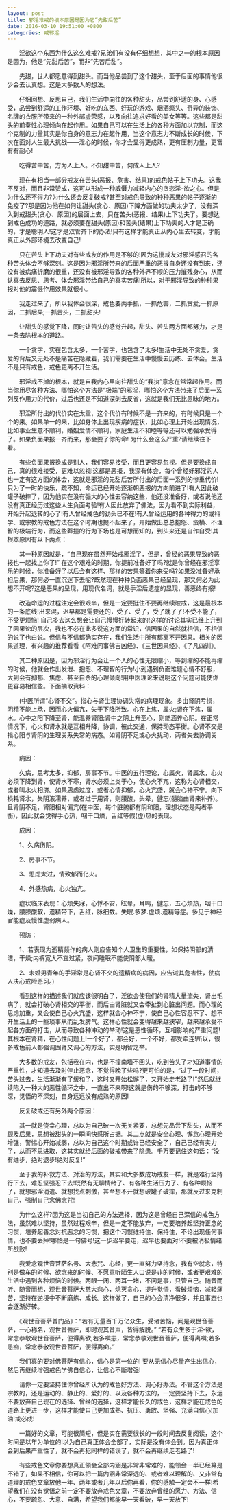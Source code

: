 ```yaml
---
layout: post
title: 邪淫难戒的根本原因是因为它“先甜后苦”
date: 2016-03-10 19:51:00 +0800
categories: 戒邪淫
---
```


　　淫欲这个东西为什么这么难戒?兄弟们有没有仔细想想，其中之一的根本原因是因为，他是“先甜后苦”，而非“先苦后甜”。
　　先甜，世人都愿意得到甜头。而当他品尝到了这个甜头，至于后面的事情他很少会去认真想。这是大多数人的想法。
　　仔细回想、反思自己，我们生活中向往的各种甜头，品尝到舒适的身、心感受，品尝到舒适的工作环境、好吃的东西、好玩的游戏、烟酒瘾头、奇异的装饰、名牌的衣服所带来的一种外部虚荣感，以及向往追求好看的美女等等。这些都是甜头的前奏性心理倾向在起作用。如果自己可以在生活上的各种方面加以克制，而这个克制的力量其实是你自身的意志力在起作用，当这个意志力不断成长的时候，下次在面对人生最大挑战——淫心的时候，你才会显得更成熟，更有压制力量，更富有有耐心!
　　吃得苦中苦，方为人上人。不知甜中苦，何成人上人?
　　现在有相当一部分戒友在苦头(恶报、危害、结果)的戒色帖子上下功夫。这我不反对，而且非常赞成，这可以形成一种威慑力减轻内心的贪恋淫-欲之心。但是为什么还不得力?为什么还会反复破戒?甚至对戒色导致的种种恶果的帖子逐渐的免疫了?那是因为他在如何让甜头(贪心、原因)下降方面做的功夫太少了，没有深入到戒甜头(贪心、原因)的层面上去，只在苦头(恶报、结果)上下功夫了。要想达到戒色成功的道路，就必须要在甜头(原因)和苦头(结果)上下功夫的人才是正确的，才是聪明人!这才是双管齐下的办法!只有这样才能真正从内心里去转变，才能真正从外部环境去改变自己!
　　只在苦头上下功夫对有些戒友的作用是不够的!因为这批戒友对邪淫感召的各种苦头体会不够深刻。这是因为邪淫所带来的后面严重的恶报自身还没有到来，还没有被病痛折磨的很重，还没有被邪淫导致的各种外界不顺的压力摧残身心，从而认真去反思、思考、体会邪淫带给自己的真实苦痛!所以，对于邪淫导致的种种果报对他的震慑作用效果就很小。
　　我走过来了，所以我体会很深，戒色要两手抓，一抓危害，二抓贪爱;一抓原因，二抓后果;一抓苦头，二抓甜头!
　　让甜头的感觉下降，同时让苦头的感觉升起，甜头、苦头两方面都努力，才是一条去除根本的道路。
　　一个贪字，实在包含太多，一个苦字，也包含了太多!生活中无处不贪爱，贪爱的背后又无处不是痛苦在隐藏着，我们需要在生活中慢慢去历练、去体会。生活不是只有戒色，戒色更离不开生活。
　　邪淫戒不掉的根本，就是自我内心里向往甜头的“我执”意念在常常起作用。而当你用尽各种方法、哪怕这个方法是“极端”的邪淫，哪怕这个方法带来了后面一系列反作用力的代价，过后也还是不知道深刻去反省，这就是我们无比愚昧的地方。
　　邪淫所付出的代价实在太重，这个代价有时候不是一齐来的，有时候只是一个个的来。如果单一的来，比如身体上出现疾病的症状，比如心理上开始出现情况，比如事业生意不顺利，婚姻爱情不顺利，家庭生活不和睦等等还可以勉强承受得了。如果负面果报一齐而来，那会要了你的命! 为什么会这么严重?请继续往下看。
　　有些负面果报换成是别人，我们容易接受，而且更容易忽视。但是要换成自己，真的很难接受，更难以忽视!这都是恶报，我深有体会，每个曾经好邪淫的人也一定有这方面的体会，这就是邪淫的先甜后苦所付出的后面一系列的惨重代价!只为了一时的快乐，疏不知，命运已经开始逐渐朝恶报的方向前进了!有人因此破罐子破摔了，因为他实在没有强大的心性去容纳这些，他还没准备好，或者说他还没有真正经历过这些人生负面考验!有人因此放弃了佛法，因为看不到实际利益，开始升起退转的心了!有人曾经戒色的劲头已不在!有人曾经运用的各种得力的或科学、或宗教的戒色方法在这个时期也提不起来了，开始做出总总抱怨、蛮横、不理智的极端行为，而这些莽撞的行为下场也是可想而知的，到头来还是自作自受!其根本原因有以下两点：
　　其一种原因就是，“自己现在虽然开始戒邪淫了，但是，曾经的恶果导致的恶报也一起找上你了!” 在这个艰难的时期，你提前准备好了吗?就是你曾经在邪淫享乐的时候，你准备好了以后会有这样、那样的苦果等着你来受吗?如果没准备好承担后果，那何必一直沉迷下去呢?既然现在种种负面恶果已经呈现，那又何必为此想不开呢?这是恶果的呈现，用现代名词，就是手淫后遗症的显现，善恶终有报!
　　改造命运的过程注定会很艰辛，但是一定要挺住不要再继续破戒，这是最根本的一条底线!出来混，迟早都是需要还的，受了、受了，受了就了了!不受不能了，不受更烦恼! 自己多去这么想会让自己慢慢好转起来的!这样的讨论其实已经上升到了因果论的层次，我也不必在此多说这方面的常识，信因果的自然就相信，不相信的说了也白说。但信与不信都确实存在，我们生活中所有都离不开因果。相关的因果道理，有兴趣的推荐看看《阿难问事佛吉凶经》、《三世因果经》、《了凡四训》。
　　其二种原因是，因为邪淫行为会让一个人的心性无限缩小，等到缩的不能再缩的时候，他就会作出发泄、抱怨、不理智的行为!小到遇到负面难题心情不舒服，大到会有抑郁、焦虑、甚至自杀的心理倾向!用中医理论来说明这个问题可能使你更容易相信些。下面摘取资料：
　　(中医所谓“心肾不交”。指心与肾生理协调失常的病理现象。多由肾阴亏损，阴精不能上承，因而心火偏亢，失于下降所致。心在上焦，属火;肾在下焦，属水。心中之阳下降至肾，能温养肾阳;肾中之阴上升至心，则能涵养心阴。在正常情况下，心火和肾水就是互相升降，协调，彼此交通，保持动态平衡。心肾不交是指心阳与肾阴的生理关系失常的病态。如肾阴不足或心火扰动，两者失去协调关系。
　　病因：
　　久病，思考太多，抑郁，房事不节。中医的五行理论，心属火，肾属水，心火必须下降到肾，使肾水不寒，肾水必须上炎于心，使心火不亢，这称为心肾相交，或者叫水火相济。如果思虑过度，或者心情抑郁，心火亢盛，就会心神不宁。向下损耗肾水，失阴液濡养，或者过于用肾，则腰酸，头晕，健忘(髓脑由肾来补养)。且肾阴不足，肾阳相对偏亢(在中医，每个脏腑都有阴和阳，理想状态是两者平衡)，因此就会觉得手心热，咽干口燥，舌红等假(虚)热的表现。
　　成因：
　　1、久病伤阴。
　　2、房事不节。
　　3、思虑太过，情致郁而化火。
　　4、外感热病，心火独亢。
　　症状临床表现：心烦失寐，心悸不安，眩晕，耳鸣，健忘，五心烦热，咽干口燥，腰膝酸软，遗精带下，舌红，脉细数。失眠.多梦.虚烦.遗精等症。多见于神经官能症及慢性虚弱病人。
　　预防：
　　1、若表现为逝精频作的病人则应告知个人卫生的重要性，如保持阴部的清洁，干燥;内裤宽大不宜过紧，夜间睡眠不能使阴部太暖。
　　2、未婚男青年的手淫常是心肾不交的遗精病的病因，应告诫其危害性，使病人决心戒险恶习。)
　　看到这样的描述我们就应该很明白了，淫欲会使我们的肾精大量流失，肾出毛病了，就会打破心肾相交的平衡，而后由肾脏就又会牵扯到心脏出问题。而心理的思虑加重，又会使自己心火亢盛，这样就会心神不宁，使自己心性容忍不了、想不开生活上的一些琐事从而乱发脾气。这样心性就会变得越来越狭窄，越来越承受不起各方面的打击，从而导致各种冲动的举动!这是恶性循环，互相影响的严重问题!其根本在肾精，在心性问题上!一个好了，都会好，一个不好，都受牵连!所以，很多戒色前人都强调固肾又调心的方法，实是明智之举。
　　大多数的戒友，包括我在内，也是不撞南墙不回头，吃到苦头了才知道事情的严重性，才知道去及时停止恶念，不觉得晚了些吗?更可怕的是，“过了一段时间，苦头过去，生活渐渐有了缓和了，这时又开始松懈了，又开始走老路了!”然后就继续陷入一种大的恶性循环之中，一直出不来啊!这就是伤的不够深，打击的不够深，觉悟的不深刻，自身远远没有成熟的原因!
　　反复破戒还有另外两个原因：
　　其一就是侥幸心理，总以为自己破一次无关紧要，总想先品尝下甜头，从而不顾及后果，思想被甜头的一瞬间快感所占据。其二点就是安全心理、懈怠心理开始增强，警惕心开始减弱，总以为自己这个时期或许已经安全了，自己已经有实力了，从而不思进取，这其实就给后面的破戒带来了隐患。千万要记住这句话：“没有进步，绝对退步!绝对反复!”
　　至于我的补救方法、对治的方法，其实和大多数成功戒友一样，就是难行坚持行下去，难忍坚强忍下去!既然有无聊情绪了、有各种生活压力了、有各种烦恼了，就想邪淫消遣、就想找点刺激，甚至想不开就想破罐子破摔，那就反过来克制自己、强制自己念佛念咒!
　　为什么这样?因为这是当初自己的方法选择，因为这是曾经自己深信的戒色方法，虽然难以坚持，虽然过程艰辛，但是一定不能放弃，一定要培养起坚持正念的习惯，培养起善念对抗恶念的习惯，把这个习惯维持住、保持住，不论出现任何事情，也不要丢掉!哪怕是一句佛号!这一步迟早要走，迟早也要面对!不要被消极情绪所战败!
　　我爱念观世音菩萨名号、大悲咒、心经，更一直努力坚持念，我有空就念，特别是做车的时候、欲念来的时候、不愿意听陌生人口说是非的时候，或者更艰难的生活中遇到各种烦恼的时候。两眼一闭、两耳一堵，不问是事，只管自己。随音而听、随音而想，观世音菩萨大慈大悲心，熄灭贪心，提升觉悟，看破烦恼，减轻痛苦，坚持在逆境中不断磨练、成长。这样做了，自己的心会清净很多，并且事态也会逐渐好转。
　　《观世音菩萨普门品》：“若有无量百千万亿众生，受诸苦恼，闻是观世音菩萨，一心称名，观世音菩萨，即时观其音声，皆得解脱。” “若有众生多于淫-欲，常念恭敬观世音菩萨，便得离欲;若多嗔恚，常念恭敬观世音菩萨，便得离嗔;若多愚痴，常念恭敬观世音菩萨，便得离痴。”
　　我们真的要对佛菩萨有信心，信心是第一位的! 要从无信心尽量产生出信心，然后再继续增强戒色学佛自信心，让信心不断增强!
　　请你一定要坚持住你曾经所认为的戒色好方法、调心好办法。不管这个方法是宗教的，还是运动的、静止的、爱好的、以及各种方法的，一定要坚持下去，永远不要放弃自己现在的选择、曾经的选择，这样才能长久的戒色，这样才能在戒色的道路上更进一步，这样才能使自己更加成熟、抗压、勇敢、坚强、充满自信心!加油!戒必成!
　　一篇好的文章，可能很简短，但是实在需要很长的一段时间去反复阅读，这个时间是以年为单位的!以为自己真正体会全部了，实际是没有体会到。因为真正体会到后果严重性了，就不会再犯同样的错误了，就不会再继续走老路了!
　　有些戒色文章你要想真正领会全部内涵是非常非常难的，能领会一半已经算是不错了，如果不相信，你可以把一篇内涵非常深远的、或者难以理解的、又非常有道理的戒色文章放他一年、两年或者几年以后你再看，你的感触一定会不一样!希望我们在没有觉悟之前一定不要放弃戒色文章，不要放弃曾经的愿力、方法、信心，不要疏忽、大意、自满，希望我们都能早一天看破，早一天放下!